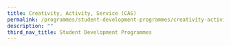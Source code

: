 ```yaml
---
title: Creativity, Activity, Service (CAS)
permalink: /programmes/student-development-programmes/creativity-activity-service-cas/
description: ""
third_nav_title: Student Development Programmes
---
```

